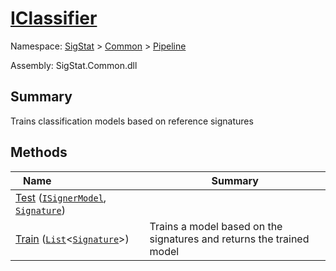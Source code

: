 # [IClassifier](./IClassifier.md)

Namespace: [SigStat]() > [Common](./../README.md) > [Pipeline](./README.md)

Assembly: SigStat.Common.dll

## Summary
Trains classification models based on reference signatures

## Methods

| <span>Name&nbsp;&nbsp;&nbsp;&nbsp;&nbsp;&nbsp;&nbsp;&nbsp;&nbsp;&nbsp;&nbsp;&nbsp;&nbsp;&nbsp;&nbsp;&nbsp;&nbsp;&nbsp;&nbsp;&nbsp;&nbsp;&nbsp;&nbsp;&nbsp;&nbsp;&nbsp;&nbsp;&nbsp;&nbsp;&nbsp;</span> | Summary | 
| --- | --- | 
| [Test](./Methods/IClassifier--Test.md) ([`ISignerModel`](./ISignerModel.md), [`Signature`](./../Signature.md)) |  | 
| [Train](./Methods/IClassifier--Train.md) ([`List`](https://docs.microsoft.com/en-us/dotnet/api/System.Collections.Generic.List-1)\<[`Signature`](./../Signature.md)>) | Trains a model based on the signatures and returns the trained model | 


